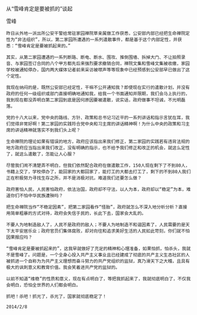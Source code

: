 从“雪峰肯定是要被抓的”谈起

雪峰


    昨日从外地一派出所公安干警给常驻家园禅院草亲属做工作获悉，公安部内部已经把生命禅院定性为“非法组织”，所以，第二家园所遭遇的一系列遣散事件，都是基于这个内部定性，并获悉：“雪峰肯定是要被抓起来的。”

    其实，从第二家园遭遇的一系列断路、断电、断水、围攻、推倒围墙、拆掉大门、不让拍照录音、与家园签订合同的八个甲方都先后来强烈要求撤销合同，禅院文集和雪峰文集被收缴，家园学校被通知停办，国内两大媒体记者前来采访被噤声等等现象中已经预感到公安部早已做出了这个定性。

    我现在纳闷的是，既然公安部已经定性，干嘛不公开通知我？即使现在实行的遣散计划，并没有政府的任何一级组织或部门直接明确地通知我，给我一个书面通知并限期，我们会马上执行的，我到现在都没弄明白第二家园到底是因何原因要被遣散，说实话，政府做事不坦诚，不光明磊落。

    党的十八大以来，党中央的路线、方针、政策和总书记习近平的一系列讲话和指示言犹在耳，我们觉得非常好啊！第二家园的实践符合党中央和习主席的讲话精神啊！为什么中央的政策和习主席的讲话精神就落实不到我们头上呢？

    生命禅院的理论如果有错误的地方，政府应该指出来我们修正，第二家园的实践若有违背法规的地方政府应当指出来我们改正，没有明确的指示，也不给予我们修正和改正的机会，就这么定性了，就这么遣散了，怎能让人心服？

    尽管我们闹不清楚弄不明白，但我们依然配合政府在做遣散工作，150人现在剩下了不到80人，书籍上交了，学校停办了，能回家的大都回家了，能打工的大都去打工了，剩下的不到80人我们正在积极努力寻找生存之所，并不是消极对抗，难道我们还要怎么做？

    政府害怕人民，人民害怕政府，依法治国，政府却不守法，以人为本，政府却以“稳定”为本，难道你们不怕中华民族遭殃吗？

    把生命禅院当作“不稳定因素”，把第二家园看作“怪胎”，政府就怎么不深入地分析分析？直接用简单粗暴的方式对待，政府会失信于民的，长此下去，国家会大乱的。

    不要人为地制造敌人了，人民不是政府的敌人；不要人为地制造不和谐因素了，人民需要的是天下太平安居乐业；政府官员们集体腐败，却对向往和追求美好生活的人民如此苛刻，你们就不怕因果报应吗？

    “雪峰肯定是要被抓起来的”，这我早就做好了充足的精神和心理准备，如果怕抓，怕杀头，我就不是雪峰了。问题是，一个全身心投入共产主义事业且已经建成了彻底的共产主义生态社区的人被抓进一个自称为为共产主义理想而奋斗努力的共产党组织的监狱，真乃滑天下之大稽，且具有极大的讽刺意义和教育价值。我会笑着进共产党的监狱的。

    以前不知道“维稳”的性质和意义，现在有点明白了，等把我抓起来了，我就彻底明白了，不仅我会明白，恐怕全世界的人们都会明白。

    抓吧！杀吧！抓光了，杀光了，国家就彻底稳定了！

    2014/2/8



